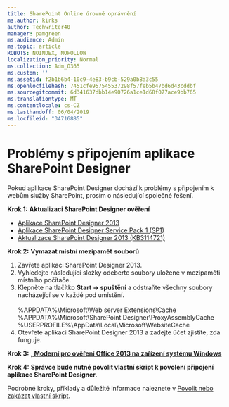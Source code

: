 ```yaml
---
title: SharePoint Online úrovně oprávnění
ms.author: kirks
author: Techwriter40
manager: pamgreen
ms.audience: Admin
ms.topic: article
ROBOTS: NOINDEX, NOFOLLOW
localization_priority: Normal
ms.collection: Adm_O365
ms.custom: ''
ms.assetid: f2b1b6b4-10c9-4e83-b9cb-529a0b8a3c55
ms.openlocfilehash: 7451cfe957545537298f57feb5b47bd6d43cddbf
ms.sourcegitcommit: 6d341637dbb14e90726a1ce1d68f077ace9bb765
ms.translationtype: MT
ms.contentlocale: cs-CZ
ms.lasthandoff: 06/04/2019
ms.locfileid: "34716885"
---
```

# <a name="sharepoint-designer-connection-issues"></a>Problémy s připojením aplikace SharePoint Designer 

<p>Pokud aplikace SharePoint Designer dochází k problémy s připojením k webům služby SharePoint, prosím o následující společné řešení.</p> <p><strong>Krok 1:</strong> <strong>Aktualizaci SharePoint Designer ověření&nbsp; </strong></p> <ul> <li><a href="https://www.microsoft.com/en-us/download/details.aspx?id=35491">Aplikace SharePoint Designer 2013</a></li> <li><a href="https://support.microsoft.com/en-us/help/2817441/description-of-microsoft-sharepoint-designer-2013-service-pack-1-sp1">Aplikace SharePoint Designer Service Pack 1 (SP1)</a></li> <li><a href="https://support.microsoft.com/en-us/help/3114721/august-2-2016-update-for-sharepoint-designer-2013-kb3114721">Aktualizace SharePoint Designer 2013 (KB3114721)</a></li> </ul> <p><strong>Krok 2:</strong> <strong>Vymazat místní mezipaměť souborů</strong>&nbsp;</p> <ol> <li style="font-weight: 400;">Zavřete aplikaci SharePoint Designer 2013.&nbsp;</li> <li style="font-weight: 400;">Vyhledejte následující složky odeberte soubory uložené v mezipaměti místního počítače.&nbsp;</li> <li style="font-weight: 400;">Klepněte na tlačítko <strong>Start -&gt; spuštění</strong> a odstraňte všechny soubory nacházející se v každé pod umístění.&nbsp;<br /><br />%APPDATA%\Microsoft\Web server Extensions\Cache<br />%APPDATA%\Microsoft\SharePoint Designer\ProxyAssemblyCache<br />%USERPROFILE%\AppData\Local\Microsoft\WebsiteCache</li> <li style="font-weight: 400;">Otevřete aplikaci SharePoint Designer 2013 a zadejte účet zjistíte, zda funguje.</li> </ol> <p><strong>Krok 3:</strong> <a href="https://docs.microsoft.com/en-us/office365/admin/security-and-compliance/enable-modern-authentication?redirectSourcePath=%252fen-us%252farticle%252fEnable-Modern-Authentication-for-Office-2013-on-Windows-devices-7dc1c01a-090f-4971-9677-f1b192d6c910&amp;view=o365-worldwide">, <strong>Moderní pro ověření Office 2013 na zařízení systému Windows</strong></a>&nbsp;</p> <p><strong>Krok 4:</strong> <strong>Správce bude nutné povolit vlastní skript k povolení připojení aplikace SharePoint Designer</strong>.</p> <p>Podrobné kroky, příklady a důležité informace naleznete v <a href="https://docs.microsoft.com/en-us/sharepoint/allow-or-prevent-custom-script">Povolit nebo zakázat vlastní skript</a>.&nbsp;</p>


